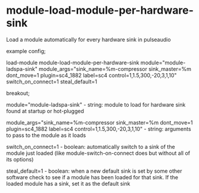 # module-load-module-per-hardware-sink
Load a module automatically for every hardware sink in pulseaudio

example config;

load-module module-load-module-per-hardware-sink module="module-ladspa-sink" module_args="sink_name=%m-compressor sink_master=%m dont_move=1 plugin=sc4_1882 label=sc4 control=1,1.5,300,-20,3,1,10" switch_on_connect=1 steal_default=1

breakout;

module="module-ladspa-sink" - string: module to load for hardware sink found at startup or hot-plugged

module_args="sink_name=%m-compressor sink_master=%m dont_move=1 plugin=sc4_1882 label=sc4 control=1,1.5,300,-20,3,1,10" - string: arguments to pass to the module as it loads

switch_on_connect=1 - boolean: automatically switch to a sink of the module just loaded (like module-switch-on-connect does but without all of its options)

steal_default=1 - boolean: when a new default sink is set by some other software check to see if a module has been loaded for that sink. If the loaded module has a sink, set it as the default sink
